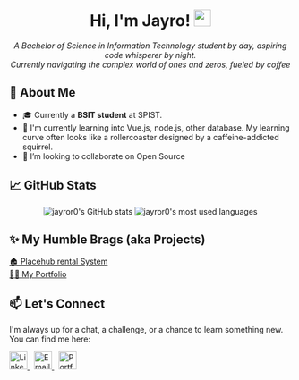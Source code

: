 <h1 align="center">
  Hi, I'm Jayro! <img src="https://media.giphy.com/media/hvRJCLFzcasrR4ia7z/giphy.gif" width="30px">
</h1>

<p align="center">
  <em>A Bachelor of Science in Information Technology student by day, aspiring code whisperer by night.</em> <br />
  <em>Currently navigating the complex world of ones and zeros, fueled by coffee</em>
</p>

## 🤔 About Me

* 🎓 Currently a **BSIT student** at SPIST.
* 🌱 I'm currently learning into Vue.js, node.js, other database. My learning curve often looks like a rollercoaster designed by a caffeine-addicted squirrel.
* 🤝 I’m looking to collaborate on Open Source

## 📈 GitHub Stats
<p align="center">
  <img src="https://github-readme-stats.vercel.app/api?username=jayror0&show_icons=true&theme=radical" alt="jayror0's GitHub stats" />

  <img src="https://github-readme-stats.vercel.app/api/top-langs/?username=jayror0&layout=compact&theme=radical" alt="jayror0's most used languages" />
</p>

## ✨ My Humble Brags (aka Projects)
<p align="left">
  <a href="https://www.linkedin.com/in/jayro-gomba-8a7056365/" target="_blank">
    🏠 Placehub rental System
  </a>
  <br>
  <a href="https://portfolio-brown-tau-59.vercel.app/" target="_blank">
    🙍‍♂️ My Portfolio
  </a>
</p>

## 📫 Let's Connect

I'm always up for a chat, a challenge, or a chance to learn something new. You can find me here:

<p align="left">
  <a href="https://www.linkedin.com/in/jayro-gomba-8a7056365/" target="_blank">
    <img src="https://cdn.jsdelivr.net/gh/devicons/devicon/icons/linkedin/linkedin-original.svg" alt="LinkedIn" width="32" height="32"/>
  </a>
  &nbsp;
  <a href="mailto:jysngoomba.rbn@gmail.com" target="_blank">
    <img src="https://cdn.jsdelivr.net/gh/devicons/devicon/icons/google/google-original.svg" alt="Email" width="32" height="32"/>
  </a>
  &nbsp;
  <a href="https://portfolio-brown-tau-59.vercel.app/" target="_blank">
    <img src="https://cdn.jsdelivr.net/gh/devicons/devicon/icons/chrome/chrome-original.svg" alt="Portfolio" width="32" height="32"/>
  </a>
</p>
